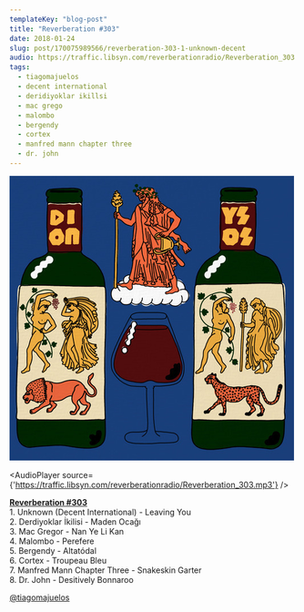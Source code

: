 ```yaml
---
templateKey: "blog-post"
title: "Reverberation #303"
date: 2018-01-24
slug: post/170075989566/reverberation-303-1-unknown-decent
audio: https://traffic.libsyn.com/reverberationradio/Reverberation_303.mp3
tags:
  - tiagomajuelos
  - decent international
  - deridiyoklar ikillsi
  - mac grego
  - malombo
  - bergendy
  - cortex
  - manfred mann chapter three
  - dr. john
---
```


![Reverberation #303](../images/941a466af29b6fa9e6654778cb9b100a264de1d6798a5f33f98222abcd7f0223.jpg)

<AudioPlayer source={'https://traffic.libsyn.com/reverberationradio/Reverberation_303.mp3'} />

<p><b><a href="https://traffic.libsyn.com/reverberationradio/Reverberation_303.mp3">Reverberation #303</a><br /></b>1. Unknown (Decent International) - Leaving You<br />2. Derdiyoklar &#304;kilisi - Maden Oca&#287;&#305;<br />3. Mac Gregor - Nan Ye Li Kan<br />4. Malombo - Perefere<br />5. Bergendy - Altat&oacute;dal<br />6. Cortex - Troupeau Bleu<br />7. Manfred Mann Chapter Three - Snakeskin Garter<br />8. Dr. John - Desitively Bonnaroo</p><p><a href="https://tmblr.co/mL_BNEujh0yO9cvua4PqMKg">@tiagomajuelos</a><br /></p>

